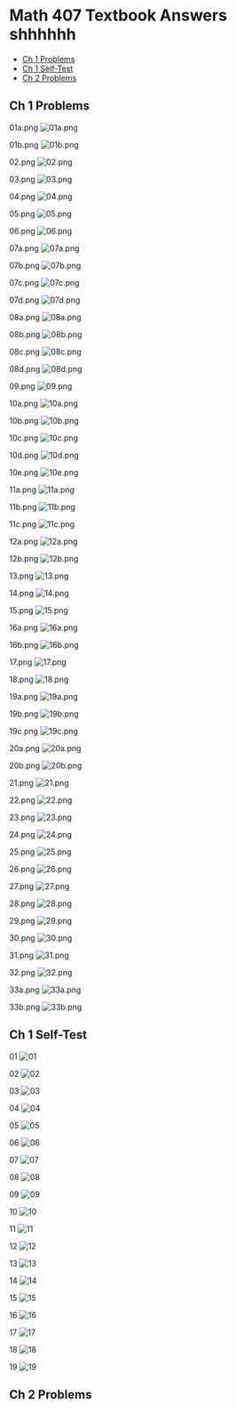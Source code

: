 # Math 407 Textbook Answers shhhhhh
- [Ch 1 Problems](#ch1p)
- [Ch 1 Self-Test](#ch1s)
- [Ch 2 Problems](#ch1p)



## Ch 1 Problems <a name="ch1p"></a>

01a.png
![01a.png](answers/Chapter1/Problems/01a.png)

01b.png
![01b.png](answers/Chapter1/Problems/01b.png)

02.png
![02.png](answers/Chapter1/Problems/02.png)

03.png
![03.png](answers/Chapter1/Problems/03.png)

04.png
![04.png](answers/Chapter1/Problems/04.png)

05.png
![05.png](answers/Chapter1/Problems/05.png)

06.png
![06.png](answers/Chapter1/Problems/06.png)

07a.png
![07a.png](answers/Chapter1/Problems/07a.png)

07b.png
![07b.png](answers/Chapter1/Problems/07b.png)

07c.png
![07c.png](answers/Chapter1/Problems/07c.png)

07d.png
![07d.png](answers/Chapter1/Problems/07d.png)

08a.png
![08a.png](answers/Chapter1/Problems/08a.png)

08b.png
![08b.png](answers/Chapter1/Problems/08b.png)

08c.png
![08c.png](answers/Chapter1/Problems/08c.png)

08d.png
![08d.png](answers/Chapter1/Problems/08d.png)

09.png
![09.png](answers/Chapter1/Problems/09.png)

10a.png
![10a.png](answers/Chapter1/Problems/10a.png)

10b.png
![10b.png](answers/Chapter1/Problems/10b.png)

10c.png
![10c.png](answers/Chapter1/Problems/10c.png)

10d.png
![10d.png](answers/Chapter1/Problems/10d.png)

10e.png
![10e.png](answers/Chapter1/Problems/10e.png)

11a.png
![11a.png](answers/Chapter1/Problems/11a.png)

11b.png
![11b.png](answers/Chapter1/Problems/11b.png)

11c.png
![11c.png](answers/Chapter1/Problems/11c.png)

12a.png
![12a.png](answers/Chapter1/Problems/12a.png)

12b.png
![12b.png](answers/Chapter1/Problems/12b.png)

13.png
![13.png](answers/Chapter1/Problems/13.png)

14.png
![14.png](answers/Chapter1/Problems/14.png)

15.png
![15.png](answers/Chapter1/Problems/15.png)

16a.png
![16a.png](answers/Chapter1/Problems/16a.png)

16b.png
![16b.png](answers/Chapter1/Problems/16b.png)

17.png
![17.png](answers/Chapter1/Problems/17.png)

18.png
![18.png](answers/Chapter1/Problems/18.png)

19a.png
![19a.png](answers/Chapter1/Problems/19a.png)

19b.png
![19b.png](answers/Chapter1/Problems/19b.png)

19c.png
![19c.png](answers/Chapter1/Problems/19c.png)

20a.png
![20a.png](answers/Chapter1/Problems/20a.png)

20b.png
![20b.png](answers/Chapter1/Problems/20b.png)

21.png
![21.png](answers/Chapter1/Problems/21.png)

22.png
![22.png](answers/Chapter1/Problems/22.png)

23.png
![23.png](answers/Chapter1/Problems/23.png)

24.png
![24.png](answers/Chapter1/Problems/24.png)

25.png
![25.png](answers/Chapter1/Problems/25.png)

26.png
![26.png](answers/Chapter1/Problems/26.png)

27.png
![27.png](answers/Chapter1/Problems/27.png)

28.png
![28.png](answers/Chapter1/Problems/28.png)

29.png
![29.png](answers/Chapter1/Problems/29.png)

30.png
![30.png](answers/Chapter1/Problems/30.png)

31.png
![31.png](answers/Chapter1/Problems/31.png)

32.png
![32.png](answers/Chapter1/Problems/32.png)

33a.png
![33a.png](answers/Chapter1/Problems/33a.png)

33b.png
![33b.png](answers/Chapter1/Problems/33b.png)

## Ch 1 Self-Test <a name="ch1s"></a>
01
![01](answers/Chapter1/Self-Test/01.png)

02
![02](answers/chapter1/self-test/02.png)

03
![03](answers/chapter1/self-test/03.png)

04
![04](answers/chapter1/self-test/04.png)

05
![05](answers/chapter1/self-test/05.png)

06
![06](answers/chapter1/self-test/06.png)

07
![07](answers/chapter1/self-test/07.png)

08
![08](answers/chapter1/self-test/08.png)

09
![09](answers/chapter1/self-test/09.png)

10
![10](answers/chapter1/self-test/10.png)

11
![11](answers/chapter1/self-test/11.png)

12
![12](answers/chapter1/self-test/12.png)

13
![13](answers/chapter1/self-test/13.png)

14
![14](answers/chapter1/self-test/14.png)

15
![15](answers/chapter1/self-test/15.png)

16
![16](answers/chapter1/self-test/16.png)

17
![17](answers/chapter1/self-test/17.png)

18
![18](answers/chapter1/self-test/18.png)

19
![19](answers/chapter1/self-test/19.png)


## Ch 2 Problems <a name="ch2p"></a>
